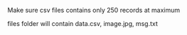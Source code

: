 Make sure csv files contains only 250 records at maximum 

files folder will contain data.csv, image.jpg, msg.txt